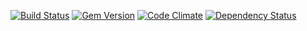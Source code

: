 [![Build Status](https://travis-ci.org/outofjungle/chef-vault-solo.png?branch=master)](https://travis-ci.org/outofjungle/chef-vault-solo) [![Gem Version](https://badge.fury.io/rb/chef-vault-solo.png)](http://badge.fury.io/rb/chef-vault-solo) [![Code Climate](https://codeclimate.com/github/outofjungle/chef-vault-solo.png)](https://codeclimate.com/github/outofjungle/chef-vault-solo) [![Dependency Status](https://gemnasium.com/outofjungle/chef-vault-solo.png)](https://gemnasium.com/outofjungle/chef-vault-solo)